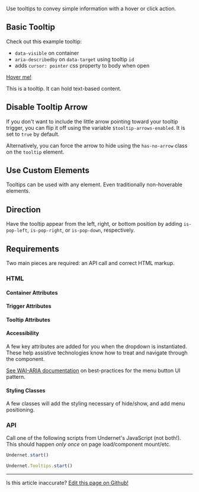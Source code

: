 Use tooltips to convey simple information with a hover or click action.

## Basic Tooltip

Check out this example tooltip:

- `data-visible` on container
- `aria-describedby` on `data-target` using tooltip `id`
- adds `cursor: pointer` css property to body when open

<span data-tooltip="new-tooltip">
  <a href="#" data-target="new-tooltip" class="tooltip-trigger">Hover me!</a>
  <div id="new-tooltip" class="tooltip" data-parent="new-tooltip">
    <p>This is a tooltip. It can hold text-based content.<p>
  </div>
</span>

## Disable Tooltip Arrow

If you don't want to include the little arrow pointing toward your tooltip trigger, you can flip it off using the variable `$tooltip-arrows-enabled`. It is set to `true` by default.

Alternatively, you can force the arrow to hide using the `has-no-arrow` class on the `tooltip` element.

## Use Custom Elements

Tooltips can be used with any element. Even traditionally non-hoverable elements.

## Direction

Have the tooltip appear from the left, right, or bottom position by adding `is-pop-left`, `is-pop-right`, or `is-pop-down`, respectively.

## Requirements

Two main pieces are required: an API call and correct HTML markup.

### HTML

#### Container Attributes

#### Trigger Attributes

#### Tooltip Attributes

#### Accessibility

A few key attributes are added for you when the dropdown is instantiated. These help assistive technologies know how to treat and navigate through the component.

[See WAI-ARIA documentation](https://www.w3.org/TR/wai-aria-practices-1.1/examples/menu-button/menu-button-links.html) on best-practices for the menu button UI pattern.

#### Styling Classes

A few classes will add the styling necessary of hide/show, and add menu positioning.

### API

Call one of the following scripts from Undernet's JavaScript (not both!). This should happen _only once_ on page load/component mount/etc.

```js
Undernet.start()
```

```js
Undernet.Tooltips.start()
```

<hr />
<p class="has-right-text">Is this article inaccurate? <a href="https://github.com/geotrev/undernet/tree/master/docs/dropdowns.md">Edit this page on Github!</a></p>
